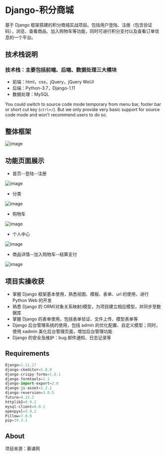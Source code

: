 # Django-积分商城

基于 Django 框架搭建的积分商城实战项目。包括用户登陆、注册（包含验证码），浏览、查看商品、加入购物车等功能，同时可进行积分支付以及查看订单信息的一个平台。

## 技术栈说明

### 技术栈：主要包括前端、后端、数据处理三大模块

- 前端：html，css，jQuery，jQuery WeUI
- 后端：Python-3.7，Django-1.11
- 数据处理：MySQL



You could switch to source code mode temporary from menu bar, footer bar or short cut key (`ctrl+/`). But we only provide very basic support for source code mode and won't recommend users to do so.



## 整体框架

![image](https://github.com/Leofighting/django_mall/blob/master/readme_images/Django-%E7%A7%AF%E5%88%86%E5%95%86%E5%9F%8E.png)

## 功能页面展示

- 首页--登陆--注册

![image](https://github.com/Leofighting/django_mall/blob/master/readme_images/1.png)

- 分类

![image](https://github.com/Leofighting/django_mall/blob/master/readme_images/2.png)

- 购物车

![image](https://github.com/Leofighting/django_mall/blob/master/readme_images/3.png)

- 个人中心

![image](https://github.com/Leofighting/django_mall/blob/master/readme_images/4.png)

- 商品详情--加入购物车--结算支付

![image](https://github.com/Leofighting/django_mall/blob/master/readme_images/5.gif)



## 项目实操收获

- 掌握 Django 框架基本使用，熟悉视图、模板、表单、url 的使用，进行 Python Web 的开发
- 熟悉 Django 的 ORM(对象关系映射)模型，为项目建立相应模型，并同步至数据库
- 掌握 Django 的表单使用，包括表单验证、文件上传、模型表单等
- Django 后台管理系统的使用，包括 admin 的优化配置、自定义模型；同时，使用 xadmin 美化后台管理页面，增加后台管理功能
- Django 的安全及维护：bug 邮件通知、日志记录等

## Requirements

```python
Django=1.11.27
django-ckeditor=5.8.0
django-crispy-forms=1.8.1
django-formtools=2.1
django-import-export=2.0
django-js-asset=1.2.2
django-reversion=3.0.5
future=0.15.2
httplib2=0.9.2
mysql-client=0.0.1
openpyxl=3.0.2
Pillow=7.0.0
pip=19.3.1
```



## About

项目来源：慕课网
